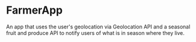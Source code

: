 # FarmerApp

An app that uses the user's geolocation via Geolocation API and a seasonal fruit and produce API to notify users of what is in season where they live.